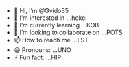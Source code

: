 - 👋 Hi, I’m @Gvido35
- 👀 I’m interested in ...hokei
- 🌱 I’m currently learning ...KOB
- 💞️ I’m looking to collaborate on ...POTS
- 📫 How to reach me ...LST
- 😄 Pronouns: ...UNO
- ⚡ Fun fact: ...HIP

<!---
Gvido35/Gvido35 is a ✨ special ✨ repository because its `README.md` (this file) appears on your GitHub profile.
You can click the Preview link to take a look at your changes.
--->

